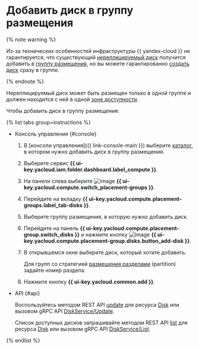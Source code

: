 # Добавить диск в группу размещения


{% note warning %}

Из-за технических особенностей инфраструктуры {{ yandex-cloud }} не гарантируется, что существующий [нереплицируемый диск](../../concepts/disk.md#nr-disks) получится добавить в [группу размещения](../../concepts/disk-placement-group.md), но вы можете гарантированно [создать](../disk-create/nonreplicated.md#nr-disk-in-group) [диск](../../concepts/disk.md) сразу в группе.

{% endnote %}

Нереплицируемый диск может быть размещен только в одной группе и должен находится с ней в одной [зоне доступности](../../../overview/concepts/geo-scope.md).

Чтобы добавить диск в группу размещения:

{% list tabs group=instructions %}

- Консоль управления {#console}

  1. В [консоли управления]({{ link-console-main }}) выберите [каталог](../../../resource-manager/concepts/resources-hierarchy.md#folder), в котором нужно добавить диск в группу размещения.
  1. Выберите сервис **{{ ui-key.yacloud.iam.folder.dashboard.label_compute }}**.
  1. На панели слева выберите ![image](../../../_assets/console-icons/copy-transparent.svg) **{{ ui-key.yacloud.compute.switch_placement-groups }}**.
  1. Перейдите на вкладку **{{ ui-key.yacloud.compute.placement-groups.label_tab-disks }}**.
  1. Выберите группу размещения, в которую нужно добавить диск.
  1. Перейдите на панель **{{ ui-key.yacloud.compute.placement-group.switch_disks }}** и нажмите кнопку ![image](../../../_assets/plus-sign.svg) **{{ ui-key.yacloud.compute.placement-group.disks.button_add-disk }}**.
  1. В открывшемся окне выберите диск, который хотите добавить.

     Для групп со стратегией [размещения разделами](../../concepts/disk-placement-group.md#partition) (partition) задайте номер раздела.
  1. Нажмите кнопку **{{ ui-key.yacloud.common.add }}**.


- API {#api}

  Воспользуйтесь методом REST API [update](../../api-ref/Disk/update.md) для ресурса [Disk](../../api-ref/Disk/index.md) или вызовом gRPC API [DiskService/Update](../../api-ref/grpc/disk_service.md#Update).

  Список доступных дисков запрашивайте методом REST API [list](../../api-ref/Disk/list.md) для ресурса [Disk](../../api-ref/Disk/index.md) или вызовом gRPC API [DiskService/List](../../api-ref/grpc/disk_service.md#List).

{% endlist %}